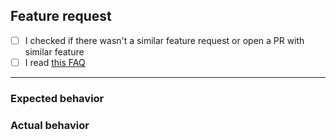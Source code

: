 ## Feature request

* [ ] I checked if there wasn't a similar feature request or open a PR with similar feature
* [ ] I read [this FAQ](https://framagit.org/dystopia-project/simple-email/blob/master/docs/FAQ.md#can-you-add-)

-------------------------------------------

### Expected behavior


### Actual behavior
